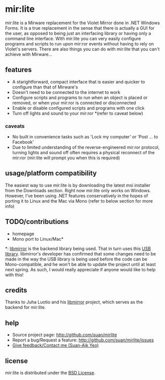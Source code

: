 # mir:lite #
mir:lite is a Mirware replacement for the Violet Mirror done in .NET Windows Forms. It is a true replacement in the sense that there is actually a GUI for the user, as opposed to being just an interfacing library or having only a command line interface. With mir:lite you can very easily configure programs and scripts to run upon mir:ror events without having to rely on Violet's servers. There are also things you can do with mir:lite that you can't achieve with Mirware...

## features ##
- A starightforward, compact interface that is easier and quicker to configure than that of Mirware's
- Doesn't need to be connected to the internet to work
- Configure scripts and programs to run when an object is placed or removed, or when your mir:ror is connected or disconnected
- Enable or disable configured scripts and programs with one click
- Turn off lights and sound to your mir:ror *(refer to caveat below)

### caveats ###
- No built in convenience tasks such as 'Lock my computer' or 'Post ... to Facebook'
- Due to limited understanding of the reverse-engineered mir:ror protocol, turning lights and sound off often requires a physical reconnect of the mir:ror (mir:lite will prompt you when this is required)

## usage/platform compatibility ##
The easiest way to use mir:lite is by downloading the latest msi installer from the Downloads section. Right now mir:lite only works on Windows. However, I've been using .NET features conservatively in the hopes of porting it to Linux and the Mac via Mono (refer to below section for more info)

## TODO/contributions ##
- homepage
- Mono port to Linux/Mac*

*: [libmirror](http://sourceforge.net/projects/libmirror/) is the backend library being used. That in turn uses this [USB library](http://www.codeproject.com/KB/cs/USB_HID.aspx). libmirror's developer has confirmed that some changes need to be made in the way the USB library is being used before the code can be Mono-compatible, and he won't be able to update the project until at least next spring. As such, I would really appreciate if anyone would like to help with this!

## credits ##
Thanks to Juha Luotio and his [libmirror](http://sourceforge.net/projects/libmirror/) project, which serves as the backend for mir:lite.

## help ##
- Source project page:                    http://github.com/suan/mirlite
- Report a bug/Request a feature:         http://github.com/suan/mirlite/issues
- [Give feedback/Contact me (Suan-Aik Yeo)](mailto:yeosuanaik@gmail.com)

## license ##
mir:lite is distributed under the [BSD License][BSD License].



[BSD License]: http://www.opensource.org/licenses/BSD-3-Clause
